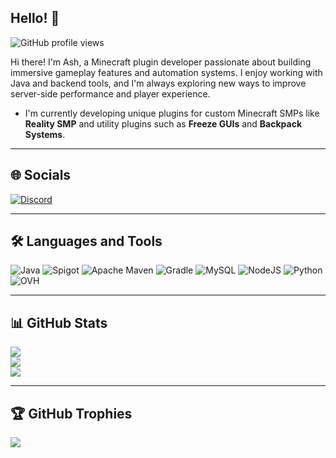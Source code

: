 ## Hello! 👋

![GitHub profile views](https://komarev.com/ghpvc/?username=Ash-studio&&style=for-the-badge)

Hi there! I'm Ash, a Minecraft plugin developer passionate about building immersive gameplay features and automation systems. I enjoy working with Java and backend tools, and I'm always exploring new ways to improve server-side performance and player experience.

- I'm currently developing unique plugins for custom Minecraft SMPs like **Reality SMP** and utility plugins such as **Freeze GUIs** and **Backpack Systems**.

---

## 🌐 Socials

[![Discord](https://img.shields.io/badge/As_h_-%238C9EFF.svg?style=for-the-badge&logo=discord&logoColor=white)](https://discord.com/users/832916983045292062)

---

## 🛠 Languages and Tools

![Java](https://img.shields.io/badge/Java-%23ED8B00.svg?style=for-the-badge&logo=openjdk&logoColor=white)
![Spigot](https://img.shields.io/badge/Spigot-%23F68A1F.svg?style=for-the-badge&logo=apachemaven&logoColor=white)
![Apache Maven](https://img.shields.io/badge/Maven-%23C71A36.svg?style=for-the-badge&logo=apachemaven&logoColor=white)
![Gradle](https://img.shields.io/badge/Gradle-%2302303A.svg?style=for-the-badge&logo=gradle&logoColor=white)
![MySQL](https://img.shields.io/badge/MySQL-%234479A1.svg?style=for-the-badge&logo=mysql&logoColor=white)
![NodeJS](https://img.shields.io/badge/Node.js-%236DA55F.svg?style=for-the-badge&logo=node.js&logoColor=white)
![Python](https://img.shields.io/badge/Python-%233670A0.svg?style=for-the-badge&logo=python&logoColor=ffdd54)
![OVH](https://img.shields.io/badge/OVH-%23123F6D.svg?style=for-the-badge&logo=ovh&logoColor=white)

---

## 📊 GitHub Stats

![](https://github-readme-stats.vercel.app/api?username=Ash-studio&theme=default&hide_border=false&include_all_commits=true&count_private=true)<br/>
![](https://streak-stats.demolab.com?user=Ash-studio&theme=default&hide_border=false)<br/>
![](https://github-readme-stats.vercel.app/api/top-langs/?username=Ash-studio&theme=default&hide_border=false&layout=compact)

---

## 🏆 GitHub Trophies

![](https://github-profile-trophy.vercel.app/?username=Ash-Studio&theme=flat&no-frame=false&no-bg=false&margin-w=4)
